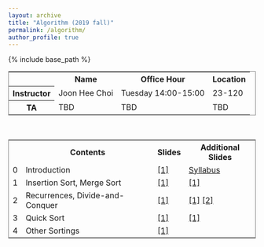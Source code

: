 ```yaml
---
layout: archive
title: "Algorithm (2019 fall)"
permalink: /algorithm/
author_profile: true
---
```


<head>
<style>
table {
  border-collapse: collapse;
  border: 1px solid gray;
} 

table.a {
  table-layout: auto;
  width: 500px;
}

table.b {
  table-layout: auto;
  width: 400px;
}
</style>
</head>

<body>
{% include base_path %}
<table class="b">
  <tr>
    <th> </th>
    <th>Name</th>
    <th>Office Hour</th>
	<th>Location</th>
  </tr>
  <tr>
    <th>Instructor</th>
    <td>Joon Hee Choi</td>
	<td>Tuesday 14:00-15:00</td>
	<td>23-120</td>
  </tr>
  <tr>
    <th>TA</th>
    <td>TBD</td>
	<td>TBD</td>
	<td>TBD</td>
  </tr>
</table>

<br>

<table class="a">
  <tr>
    <th> </th>
    <th>Contents</th>
	<th>Slides</th>
	<th>Additional Slides</th>
  </tr>
  <tr>
    <td>0</td>
    <td>Introduction</td>
	<td style="color:blue"><a href="http://mllab-skku.github.io/files/algorithm_Introduction.pdf">[1]</a></td>
	<td style="color:blue"><a href="http://mllab-skku.github.io/files/algorithm_syllabus.pdf">Syllabus</a></td>
  </tr>
  <tr>
    <td>1</td>
    <td>Insertion Sort, Merge Sort</td>
	<td style="color:blue"><a href="http://mllab-skku.github.io/files/algorithm_insertion_and_merge_sort.pdf">[1]</a></td>
	<td style="color:blue"><a href="http://mllab-skku.github.io/files/algorithm_chap1&2-start-simpleAlg.pdf">[1]</a></td>
  </tr>
  <tr>
    <td>2</td>
    <td>Recurrences, Divide-and-Conquer</td>
	<td style="color:blue"><a href="http://mllab-skku.github.io/files/algorithm_notations_recurrence_d&c.pdf">[1]</a></td>
	<td style="color:blue"><a href="http://mllab-skku.github.io/files/algorithm_chap3&4-growth-recurrence.pdf">[1]</a> <a href="http://mllab-skku.github.io/files/algorithm_chap4apdx-divide&conquer.pdf">[2]</a></td>
  </tr>
  <tr>
    <td>3</td>
    <td>Quick Sort</td>
	<td style="color:blue"><a href="http://mllab-skku.github.io/files/algorithm_quicksort.pdf">[1]</a></td>
	<td style="color:blue"><a href="http://mllab-skku.github.io/files/algorithm_chap7-quicksort.pdf">[1]</a></td>
  </tr>
  <tr>
    <td>4</td>
    <td>Other Sortings</td>
	<td style="color:blue"><a href="http://mllab-skku.github.io/files/algorithm_other_sortings.pdf">[1]</a></td>
	<td></td>
  </tr>
</table>
</body>